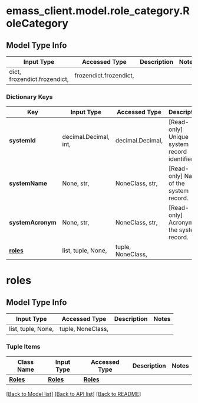 # emass_client.model.role_category.RoleCategory

## Model Type Info
Input Type | Accessed Type | Description | Notes
------------ | ------------- | ------------- | -------------
dict, frozendict.frozendict,  | frozendict.frozendict,  |  | 

### Dictionary Keys
Key | Input Type | Accessed Type | Description | Notes
------------ | ------------- | ------------- | ------------- | -------------
**systemId** | decimal.Decimal, int,  | decimal.Decimal,  | [Read-only] Unique system record identifier. | [optional] value must be a 64 bit integer
**systemName** | None, str,  | NoneClass, str,  | [Read-only] Name of the system record. | [optional] 
**systemAcronym** | None, str,  | NoneClass, str,  | [Read-only] Acronym of the system record. | [optional] 
**[roles](#roles)** | list, tuple, None,  | tuple, NoneClass,  |  | [optional] 

# roles

## Model Type Info
Input Type | Accessed Type | Description | Notes
------------ | ------------- | ------------- | -------------
list, tuple, None,  | tuple, NoneClass,  |  | 

### Tuple Items
Class Name | Input Type | Accessed Type | Description | Notes
------------- | ------------- | ------------- | ------------- | -------------
[**Roles**](Roles.md) | [**Roles**](Roles.md) | [**Roles**](Roles.md) |  | 

[[Back to Model list]](../../README.md#documentation-for-models) [[Back to API list]](../../README.md#documentation-for-api-endpoints) [[Back to README]](../../README.md)

